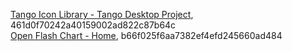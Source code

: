 [Tango Icon Library - Tango Desktop Project](http://tango.freedesktop.org/Tango_Icon_Library), 461d0f70242a40159002ad822c87b64c  
[Open Flash Chart - Home](http://teethgrinder.co.uk/open-flash-chart), b66f025f6aa7382ef4efd245660ad484  
